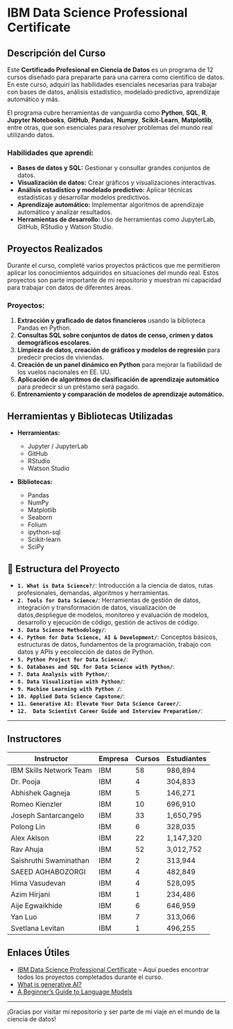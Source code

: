 # IBM Data Science Professional Certificate

## Descripción del Curso

Este **Certificado Profesional en Ciencia de Datos** es un programa de 12 cursos diseñado para prepararte para una carrera como científico de datos. En este curso, adquirí las habilidades esenciales necesarias para trabajar con bases de datos, análisis estadístico, modelado predictivo, aprendizaje automático y más. 

El programa cubre herramientas de vanguardia como **Python**, **SQL**, **R**, **Jupyter Notebooks**, **GitHub**, **Pandas**, **Numpy**, **Scikit-Learn**, **Matplotlib**, entre otras, que son esenciales para resolver problemas del mundo real utilizando datos.

### Habilidades que aprendí:
- **Bases de datos y SQL:** Gestionar y consultar grandes conjuntos de datos.
- **Visualización de datos:** Crear gráficos y visualizaciones interactivas.
- **Análisis estadístico y modelado predictivo:** Aplicar técnicas estadísticas y desarrollar modelos predictivos.
- **Aprendizaje automático:** Implementar algoritmos de aprendizaje automático y analizar resultados.
- **Herramientas de desarrollo:** Uso de herramientas como JupyterLab, GitHub, RStudio y Watson Studio.

## Proyectos Realizados

Durante el curso, completé varios proyectos prácticos que me permitieron aplicar los conocimientos adquiridos en situaciones del mundo real. Estos proyectos son parte importante de mi repositorio y muestran mi capacidad para trabajar con datos de diferentes áreas.

### Proyectos:
1. **Extracción y graficado de datos financieros** usando la biblioteca Pandas en Python.
2. **Consultas SQL sobre conjuntos de datos de censo, crimen y datos demográficos escolares.**
3. **Limpieza de datos, creación de gráficos y modelos de regresión** para predecir precios de viviendas.
4. **Creación de un panel dinámico en Python** para mejorar la fiabilidad de los vuelos nacionales en EE. UU.
5. **Aplicación de algoritmos de clasificación de aprendizaje automático** para predecir si un préstamo será pagado.
6. **Entrenamiento y comparación de modelos de aprendizaje automático.**

## Herramientas y Bibliotecas Utilizadas

- **Herramientas:**
  - Jupyter / JupyterLab
  - GitHub
  - RStudio
  - Watson Studio

- **Bibliotecas:**
  - Pandas
  - NumPy
  - Matplotlib
  - Seaborn
  - Folium
  - ipython-sql
  - Scikit-learn
  - SciPy

## 📝 Estructura del Proyecto

- **`1. What is Data Science?/`**: Introducción a la ciencia de datos, rutas profesionales, demandas, algoritmos y herramientas.
- **`2. Tools for Data Science/`**: Herramientas de gestión de datos, integración y transformación de datos, visualización de datos,despliegue de modelos, monitoreo y evaluación de modelos, desarrollo y ejecución de código, gestión de activos de código.
- **`3. Data Science Methodology/`**: 
- **`4. Python for Data Science, AI & Development/`**: Conceptos básicos, estructuras de datos, fundamentos de la programación, trabajo con datos y APIs y eecolección de datos de Python.
- **`5. Python Project for Data Science/`**:
- **`6. Databases and SQL for Data Science with Python/`**: 
- **`7. Data Analysis with Python/`**: 
- **`8. Data Visualization with Python/`**: 
- **`9. Machine Learning with Python /`**: 
- **`10. Applied Data Science Capstone/`**: 
-  **`11. Generative AI: Elevate Your Data Science Career/`**: 
- **`12.  Data Scientist Career Guide and Interview Preparation/`**: 
---

## Instructores


| Instructor               | Empresa | Cursos | Estudiantes |
|--------------------------|---------|--------|-------------|
| IBM Skills Network Team   | IBM     | 58     | 986,894     |
| Dr. Pooja                 | IBM     | 4      | 304,833     |
| Abhishek Gagneja          | IBM     | 5      | 146,271     |
| Romeo Kienzler            | IBM     | 10     | 696,910     |
| Joseph Santarcangelo      | IBM     | 33     | 1,650,795   |
| Polong Lin                | IBM     | 6      | 328,035     |
| Alex Aklson               | IBM     | 22     | 1,147,320   |
| Rav Ahuja                 | IBM     | 52     | 3,012,752   |
| Saishruthi Swaminathan    | IBM     | 2      | 313,944     |
| SAEED AGHABOZORGI         | IBM     | 4      | 482,849     |
| Hima Vasudevan            | IBM     | 4      | 528,095     |
| Azim Hirjani               | IBM     | 1      | 234,486     |
| Aije Egwaikhide           | IBM     | 6      | 646,959     |
| Yan Luo                   | IBM     | 7      | 313,066     |
| Svetlana Levitan          | IBM     | 1      | 496,255     |


## Enlaces Útiles

- [IBM Data Science Professional Certificate](https://www.coursera.org/programs/data-analyst-fundae-1uc7a/professional-certificates/ibm-data-science?collectionId=J3cX7) – Aquí puedes encontrar todos los proyectos completados durante el curso.
- [What is generative AI?](https://research.ibm.com/blog/what-is-generative-AI)
- [A Beginner’s Guide to Language Models](https://builtin.com/data-science/beginners-guide-language-models)
---

¡Gracias por visitar mi repositorio y ser parte de mi viaje en el mundo de la ciencia de datos!

